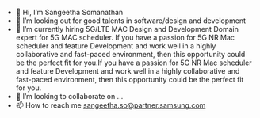 - 👋 Hi, I’m Sangeetha Somanathan
- 👀 I’m looking out for good talents in software/design and development
- 🌱 I’m currently hiring 5G/LTE MAC Design and Development
Domain expert for 5G MAC scheduler. If you have a passion for 5G NR Mac scheduler and feature Development and work well in a highly collaborative and fast-paced environment, then this opportunity could be the perfect fit for you.If you have a passion for 5G NR Mac scheduler and feature Development and work well in a highly collaborative and fast-paced environment, then this opportunity could be the perfect fit for you.
- 💞️ I’m looking to collaborate on ...
- 📫 How to reach me sangeetha.so@partner.samsung.com

<!---
Sangz1/Sangz1 is a ✨ special ✨ repository because its `README.md` (this file) appears on your GitHub profile.
You can click the Preview link to take a look at your changes.
--->
